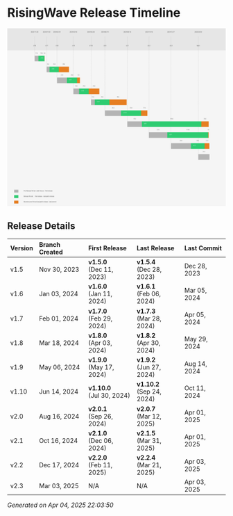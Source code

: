 # RisingWave Release Timeline

![Release Timeline](./release_timeline.png)

## Release Details

| Version | Branch Created | First Release | Last Release | Last Commit |
| :------ | :------------- | :------------ | :----------- | :---------- |
| v1.5 | Nov 30, 2023 | **v1.5.0**<br>(Dec 11, 2023) | **v1.5.4**<br>(Dec 28, 2023) | Dec 28, 2023 |
| v1.6 | Jan 03, 2024 | **v1.6.0**<br>(Jan 11, 2024) | **v1.6.1**<br>(Feb 06, 2024) | Mar 05, 2024 |
| v1.7 | Feb 01, 2024 | **v1.7.0**<br>(Feb 29, 2024) | **v1.7.3**<br>(Mar 28, 2024) | Apr 05, 2024 |
| v1.8 | Mar 18, 2024 | **v1.8.0**<br>(Apr 03, 2024) | **v1.8.2**<br>(Apr 30, 2024) | May 29, 2024 |
| v1.9 | May 06, 2024 | **v1.9.0**<br>(May 17, 2024) | **v1.9.2**<br>(Jun 27, 2024) | Aug 14, 2024 |
| v1.10 | Jun 14, 2024 | **v1.10.0**<br>(Jul 30, 2024) | **v1.10.2**<br>(Sep 24, 2024) | Oct 11, 2024 |
| v2.0 | Aug 16, 2024 | **v2.0.1**<br>(Sep 26, 2024) | **v2.0.7**<br>(Mar 12, 2025) | Apr 01, 2025 |
| v2.1 | Oct 16, 2024 | **v2.1.0**<br>(Dec 06, 2024) | **v2.1.5**<br>(Mar 31, 2025) | Apr 01, 2025 |
| v2.2 | Dec 17, 2024 | **v2.2.0**<br>(Feb 11, 2025) | **v2.2.4**<br>(Mar 21, 2025) | Apr 03, 2025 |
| v2.3 | Mar 03, 2025 | N/A | N/A | Apr 03, 2025 |

*Generated on Apr 04, 2025 22:03:50*
